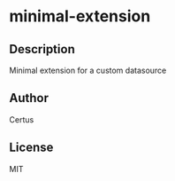 # minimal-extension 
## Description 
Minimal extension for a custom datasource 
## Author 
Certus
## License 
MIT
